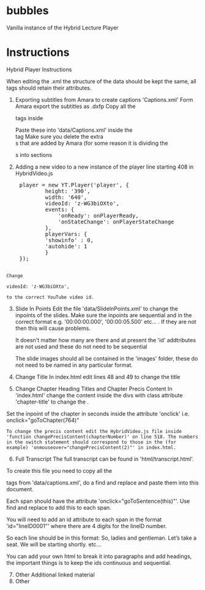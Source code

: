 # bubbles
Vanilla instance of the Hybrid Lecture Player
# Instructions
Hybrid Player Instructions

When editing the .xml the structure of the data should be kept the same, all tags should retain their attributes.

1. Exporting subtitles from Amara to create captions 'Captions.xml'
Form Amara export the subtitles as .dxfp
Copy all the <p> tags inside <body region="bottom"><div>
Paste these into 'data/Captions.xml' inside the <div xml:id="captions"></div> tag
Make sure you delete the extra <div></div> s that are added by Amara (for some reason it is dividing the <p> s into sections

2. Adding a new video to a new instance of the player
line starting 408 in HybridVideo.js
<pre>
	player = new YT.Player('player', {
    		height: '390',
    		width: '640',
    		videoId: 'z-WG3biOXto',
    		events: {
      			'onReady': onPlayerReady,
      			'onStateChange': onPlayerStateChange
    		},
    		playerVars: {
         	'showinfo' : 0,
         	'autohide': 1
    		}
  	});

</pre>
	Change

	videoId: 'z-WG3biOXto', 

	to the correct YouTube video id.


3. Slide In Points
Edit the file 'data/SlideInPoints.xml' to change the inpoints of the slides. Make sure the inpoints are sequential and in the correct format e.g. '00:00:00.000', '00:00:05.500' etc... . If they are not then this will cause problems.

	It doesn't matter how many are there and at present the 'id' addtributes are not used and these do not need to be sequential

	The slide images should all be contained in the 'images' folder, these do not need to be named in any particular format.

4. Change Title
In index.html edit lines 48 and 49 to change the title

5. Change Chapter Heading Titles and Chapter Precis Content
In 'index.html' change the <span> content inside the divs with class attribute 'chapter-title' to change the .

Set the inpoint of the chapter in seconds inside the attribute 'onclick' i.e. onclick="goToChapter(764)"

	To change the precis content edit the HybridVideo.js file inside  'function changePrecisContent(chapterNumber)' on line 518. The numbers in the switch statement should correspond to those in the (for example) 'onmouseover="changePrecisContent(2)"' in index.html.

6. Full Transcript
The full transcript can be found in 'html/transcript.html'.

To create this file you need to copy all the <p> tags from 'data/captions.xml', do a find and replace and paste them into this document.

Each span should have the attribute 'onclick="goToSentence(this)"'. Use find and replace to add this to each span.

You will need to add an id attribute to each span in the format 'id="lineID0001"' where there are 4 digits for the lineID number.

So each line should be in this format:
<span id="lineID0001" begin="00:00:03.436" end="00:00:05.748" onclick="goToSentence(this)">So, ladies and gentleman. Let’s take a seat.</span>
<span id="lineID0002" begin="00:00:05.748" end="00:00:07.303" onclick="goToSentence(this)">We will be starting shortly.</span>
etc...

You can add your own html to break it into paragraphs and add headings, the important things is to keep the ids continuous and sequential.

7. Other
Additional linked material
8. Other
